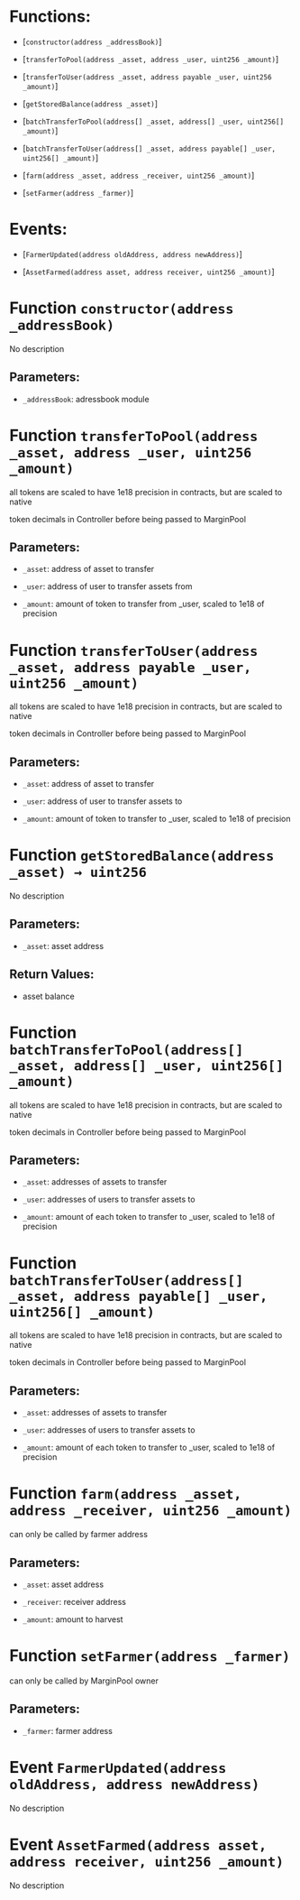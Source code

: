 # Functions:

- [`constructor(address _addressBook)`]

- [`transferToPool(address _asset, address _user, uint256 _amount)`]

- [`transferToUser(address _asset, address payable _user, uint256 _amount)`]

- [`getStoredBalance(address _asset)`]

- [`batchTransferToPool(address[] _asset, address[] _user, uint256[] _amount)`]

- [`batchTransferToUser(address[] _asset, address payable[] _user, uint256[] _amount)`]

- [`farm(address _asset, address _receiver, uint256 _amount)`]

- [`setFarmer(address _farmer)`]

# Events:

- [`FarmerUpdated(address oldAddress, address newAddress)`]

- [`AssetFarmed(address asset, address receiver, uint256 _amount)`]

# Function `constructor(address _addressBook)`

No description

## Parameters:

- `_addressBook`: adressbook module

# Function `transferToPool(address _asset, address _user, uint256 _amount)`

all tokens are scaled to have 1e18 precision in contracts, but are scaled to native

token decimals in Controller before being passed to MarginPool

## Parameters:

- `_asset`: address of asset to transfer

- `_user`: address of user to transfer assets from

- `_amount`: amount of token to transfer from _user, scaled to 1e18 of precision

# Function `transferToUser(address _asset, address payable _user, uint256 _amount)`

all tokens are scaled to have 1e18 precision in contracts, but are scaled to native

token decimals in Controller before being passed to MarginPool

## Parameters:

- `_asset`: address of asset to transfer

- `_user`: address of user to transfer assets to

- `_amount`: amount of token to transfer to _user, scaled to 1e18 of precision

# Function `getStoredBalance(address _asset) → uint256`

No description

## Parameters:

- `_asset`: asset address

## Return Values:

- asset balance

# Function `batchTransferToPool(address[] _asset, address[] _user, uint256[] _amount)`

all tokens are scaled to have 1e18 precision in contracts, but are scaled to native

token decimals in Controller before being passed to MarginPool

## Parameters:

- `_asset`: addresses of assets to transfer

- `_user`: addresses of users to transfer assets to

- `_amount`: amount of each token to transfer to _user, scaled to 1e18 of precision

# Function `batchTransferToUser(address[] _asset, address payable[] _user, uint256[] _amount)`

all tokens are scaled to have 1e18 precision in contracts, but are scaled to native

token decimals in Controller before being passed to MarginPool

## Parameters:

- `_asset`: addresses of assets to transfer

- `_user`: addresses of users to transfer assets to

- `_amount`: amount of each token to transfer to _user, scaled to 1e18 of precision

# Function `farm(address _asset, address _receiver, uint256 _amount)`

can only be called by farmer address

## Parameters:

- `_asset`: asset address

- `_receiver`: receiver address

- `_amount`: amount to harvest

# Function `setFarmer(address _farmer)`

can only be called by MarginPool owner

## Parameters:

- `_farmer`: farmer address

# Event `FarmerUpdated(address oldAddress, address newAddress)`

No description

# Event `AssetFarmed(address asset, address receiver, uint256 _amount)`

No description
